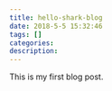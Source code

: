 ```yaml
---
title: hello-shark-blog
date: 2018-5-5 15:32:46
tags: []
categories:
description:
---
```


This is my first blog post.
